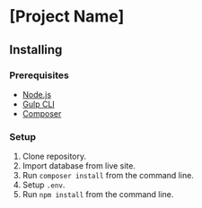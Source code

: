 # [Project Name]

## Installing

### Prerequisites

- [Node.js](https://nodejs.org/en/)
- [Gulp CLI](https://github.com/gulpjs/gulp-cli)
- [Composer](https://getcomposer.org/)

### Setup

1. Clone repository.
2. Import database from live site.
3. Run `composer install` from the command line.
4. Setup `.env`.
5. Run `npm install` from the command line.